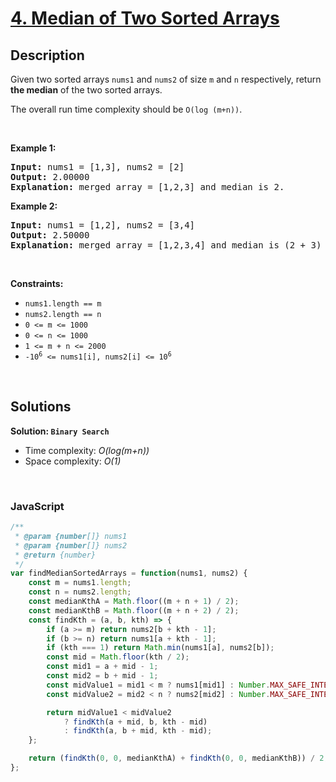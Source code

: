 # [4. Median of Two Sorted Arrays](https://leetcode.com/problems/median-of-two-sorted-arrays)

## Description

<div class="elfjS" data-track-load="description_content"><p>Given two sorted arrays <code>nums1</code> and <code>nums2</code> of size <code>m</code> and <code>n</code> respectively, return <strong>the median</strong> of the two sorted arrays.</p>

<p>The overall run time complexity should be <code>O(log (m+n))</code>.</p>

<p>&nbsp;</p>
<p><strong class="example">Example 1:</strong></p>

<pre><strong>Input:</strong> nums1 = [1,3], nums2 = [2]
<strong>Output:</strong> 2.00000
<strong>Explanation:</strong> merged array = [1,2,3] and median is 2.
</pre>

<p><strong class="example">Example 2:</strong></p>

<pre><strong>Input:</strong> nums1 = [1,2], nums2 = [3,4]
<strong>Output:</strong> 2.50000
<strong>Explanation:</strong> merged array = [1,2,3,4] and median is (2 + 3) / 2 = 2.5.
</pre>

<p>&nbsp;</p>
<p><strong>Constraints:</strong></p>

<ul>
	<li><code>nums1.length == m</code></li>
	<li><code>nums2.length == n</code></li>
	<li><code>0 &lt;= m &lt;= 1000</code></li>
	<li><code>0 &lt;= n &lt;= 1000</code></li>
	<li><code>1 &lt;= m + n &lt;= 2000</code></li>
	<li><code>-10<sup>6</sup> &lt;= nums1[i], nums2[i] &lt;= 10<sup>6</sup></code></li>
</ul>
</div>

<p>&nbsp;</p>

## Solutions

**Solution: `Binary Search`**
- Time complexity: <em>O(log(m+n))</em>
- Space complexity: <em>O(1)</em>

<p>&nbsp;</p>

### **JavaScript**

```js
/**
 * @param {number[]} nums1
 * @param {number[]} nums2
 * @return {number}
 */
var findMedianSortedArrays = function(nums1, nums2) {
    const m = nums1.length;
    const n = nums2.length;
    const medianKthA = Math.floor((m + n + 1) / 2);
    const medianKthB = Math.floor((m + n + 2) / 2);
    const findKth = (a, b, kth) => {
        if (a >= m) return nums2[b + kth - 1];
        if (b >= n) return nums1[a + kth - 1];
        if (kth === 1) return Math.min(nums1[a], nums2[b]);
        const mid = Math.floor(kth / 2);
        const mid1 = a + mid - 1;
        const mid2 = b + mid - 1;
        const midValue1 = mid1 < m ? nums1[mid1] : Number.MAX_SAFE_INTEGER;
        const midValue2 = mid2 < n ? nums2[mid2] : Number.MAX_SAFE_INTEGER;

        return midValue1 < midValue2 
            ? findKth(a + mid, b, kth - mid)
            : findKth(a, b + mid, kth - mid);
    };

    return (findKth(0, 0, medianKthA) + findKth(0, 0, medianKthB)) / 2;
};
```
